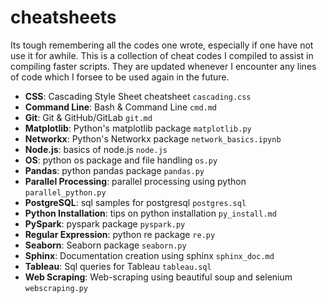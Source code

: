 # cheatsheets
Its tough remembering all the codes one wrote, especially if one have not use it for awhile. This is a collection of cheat codes I compiled to assist in compiling faster scripts. They are updated whenever I encounter any lines of code which I forsee to be used again in the future.
  * __CSS__: Cascading Style Sheet cheatsheet `cascading.css`
  * __Command Line__: Bash & Command Line `cmd.md`
  * __Git__: Git & GitHub/GitLab `git.md`
  * __Matplotlib__: Python's matplotlib package `matplotlib.py`
  * __Networkx__: Python's Networkx package `network_basics.ipynb`
  * __Node.js__: basics of node.js `node.js`
  * __OS__: python os package and file handling `os.py`
  * __Pandas__: python pandas package `pandas.py`
  * __Parallel Processing__: parallel processing using python `parallel_python.py`
  * __PostgreSQL__: sql samples for postgresql `postgres.sql`
  * __Python Installation__: tips on python installation `py_install.md`
  * __PySpark__: pyspark package `pyspark.py`
  * __Regular Expression__: python re package `re.py`
  * __Seaborn__: Seaborn package `seaborn.py`
  * __Sphinx__: Documentation creation using sphinx `sphinx_doc.md`
  * __Tableau__: Sql queries for Tableau `tableau.sql`
  * __Web Scraping__: Web-scraping using beautiful soup and selenium `webscraping.py`